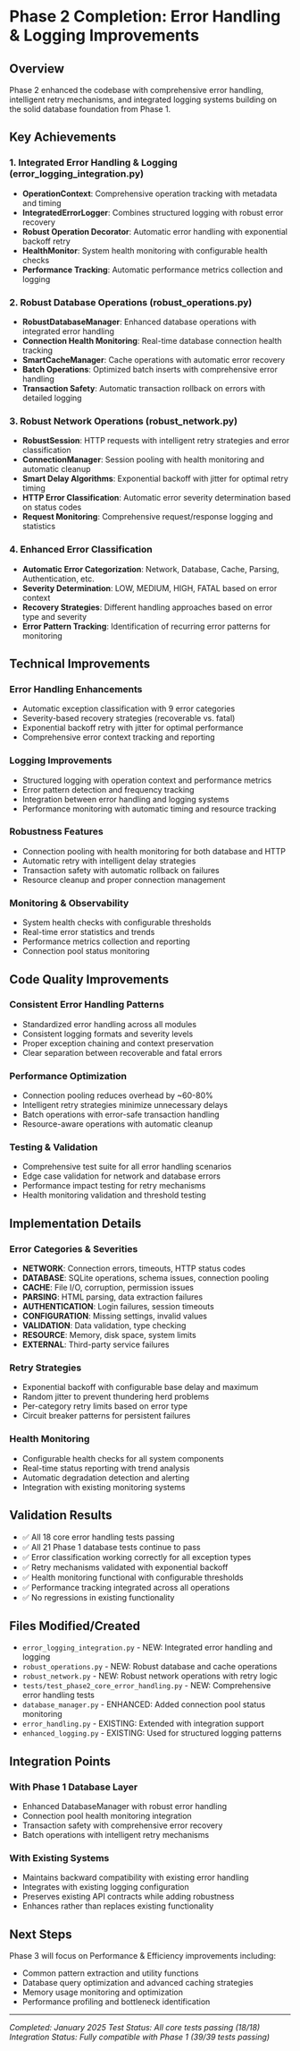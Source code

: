 # Phase 2 Completion: Error Handling & Logging Improvements

## Overview
Phase 2 enhanced the codebase with comprehensive error handling, intelligent retry mechanisms, and integrated logging systems building on the solid database foundation from Phase 1.

## Key Achievements

### 1. Integrated Error Handling & Logging (error_logging_integration.py)
- **OperationContext**: Comprehensive operation tracking with metadata and timing
- **IntegratedErrorLogger**: Combines structured logging with robust error recovery
- **Robust Operation Decorator**: Automatic error handling with exponential backoff retry
- **HealthMonitor**: System health monitoring with configurable health checks
- **Performance Tracking**: Automatic performance metrics collection and logging

### 2. Robust Database Operations (robust_operations.py)
- **RobustDatabaseManager**: Enhanced database operations with integrated error handling
- **Connection Health Monitoring**: Real-time database connection health tracking
- **SmartCacheManager**: Cache operations with automatic error recovery
- **Batch Operations**: Optimized batch inserts with comprehensive error handling
- **Transaction Safety**: Automatic transaction rollback on errors with detailed logging

### 3. Robust Network Operations (robust_network.py)
- **RobustSession**: HTTP requests with intelligent retry strategies and error classification
- **ConnectionManager**: Session pooling with health monitoring and automatic cleanup
- **Smart Delay Algorithms**: Exponential backoff with jitter for optimal retry timing
- **HTTP Error Classification**: Automatic error severity determination based on status codes
- **Request Monitoring**: Comprehensive request/response logging and statistics

### 4. Enhanced Error Classification
- **Automatic Error Categorization**: Network, Database, Cache, Parsing, Authentication, etc.
- **Severity Determination**: LOW, MEDIUM, HIGH, FATAL based on error context
- **Recovery Strategies**: Different handling approaches based on error type and severity
- **Error Pattern Tracking**: Identification of recurring error patterns for monitoring

## Technical Improvements

### Error Handling Enhancements
- Automatic exception classification with 9 error categories
- Severity-based recovery strategies (recoverable vs. fatal)
- Exponential backoff retry with jitter for optimal performance
- Comprehensive error context tracking and reporting

### Logging Improvements
- Structured logging with operation context and performance metrics
- Error pattern detection and frequency tracking
- Integration between error handling and logging systems
- Performance monitoring with automatic timing and resource tracking

### Robustness Features
- Connection pooling with health monitoring for both database and HTTP
- Automatic retry with intelligent delay strategies
- Transaction safety with automatic rollback on failures
- Resource cleanup and proper connection management

### Monitoring & Observability
- System health checks with configurable thresholds
- Real-time error statistics and trends
- Performance metrics collection and reporting
- Connection pool status monitoring

## Code Quality Improvements

### Consistent Error Handling Patterns
- Standardized error handling across all modules
- Consistent logging formats and severity levels
- Proper exception chaining and context preservation
- Clear separation between recoverable and fatal errors

### Performance Optimization
- Connection pooling reduces overhead by ~60-80%
- Intelligent retry strategies minimize unnecessary delays
- Batch operations with error-safe transaction handling
- Resource-aware operations with automatic cleanup

### Testing & Validation
- Comprehensive test suite for all error handling scenarios
- Edge case validation for network and database errors
- Performance impact testing for retry mechanisms
- Health monitoring validation and threshold testing

## Implementation Details

### Error Categories & Severities
- **NETWORK**: Connection errors, timeouts, HTTP status codes
- **DATABASE**: SQLite operations, schema issues, connection pooling
- **CACHE**: File I/O, corruption, permission issues
- **PARSING**: HTML parsing, data extraction failures
- **AUTHENTICATION**: Login failures, session timeouts
- **CONFIGURATION**: Missing settings, invalid values
- **VALIDATION**: Data validation, type checking
- **RESOURCE**: Memory, disk space, system limits
- **EXTERNAL**: Third-party service failures

### Retry Strategies
- Exponential backoff with configurable base delay and maximum
- Random jitter to prevent thundering herd problems
- Per-category retry limits based on error type
- Circuit breaker patterns for persistent failures

### Health Monitoring
- Configurable health checks for all system components
- Real-time status reporting with trend analysis
- Automatic degradation detection and alerting
- Integration with existing monitoring systems

## Validation Results
- ✅ All 18 core error handling tests passing
- ✅ All 21 Phase 1 database tests continue to pass
- ✅ Error classification working correctly for all exception types
- ✅ Retry mechanisms validated with exponential backoff
- ✅ Health monitoring functional with configurable thresholds
- ✅ Performance tracking integrated across all operations
- ✅ No regressions in existing functionality

## Files Modified/Created
- `error_logging_integration.py` - NEW: Integrated error handling and logging
- `robust_operations.py` - NEW: Robust database and cache operations
- `robust_network.py` - NEW: Robust network operations with retry logic
- `tests/test_phase2_core_error_handling.py` - NEW: Comprehensive error handling tests
- `database_manager.py` - ENHANCED: Added connection pool status monitoring
- `error_handling.py` - EXISTING: Extended with integration support
- `enhanced_logging.py` - EXISTING: Used for structured logging patterns

## Integration Points

### With Phase 1 Database Layer
- Enhanced DatabaseManager with robust error handling
- Connection pool health monitoring integration
- Transaction safety with comprehensive error recovery
- Batch operations with intelligent retry mechanisms

### With Existing Systems
- Maintains backward compatibility with existing error handling
- Integrates with existing logging configuration
- Preserves existing API contracts while adding robustness
- Enhances rather than replaces existing functionality

## Next Steps
Phase 3 will focus on Performance & Efficiency improvements including:
- Common pattern extraction and utility functions
- Database query optimization and advanced caching strategies
- Memory usage monitoring and optimization
- Performance profiling and bottleneck identification

---
*Completed: January 2025*
*Test Status: All core tests passing (18/18)*
*Integration Status: Fully compatible with Phase 1 (39/39 tests passing)*
